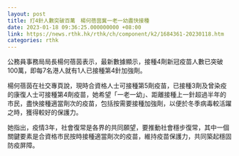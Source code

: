 ```yaml
---
layout: post
title: 打4針人數突破百萬　楊何蓓茵冀一老一幼盡快接種
date: 2023-01-18 09:36:25.000000000 +08:00
link: https://news.rthk.hk/rthk/ch/component/k2/1684361-20230118.htm
categories: rthk
---
```


公務員事務局局長楊何蓓茵表示，最新數據顯示，接種4劑新冠疫苗人數已突破100萬，即每7名港人就有1人已接種第4針加強劑。

楊何蓓茵在社交專頁說，現時合資格人士可接種第5劑疫苗，已接種3劑及曾染疫的康復人士可接種第4劑疫苗，她希望「一老一幼」、距離接種上一針超過半年的市民，盡快接種適當劑次的疫苗，包括按需要接種加強劑，以便於冬季病毒較活躍之時，獲得較好的保護力。

她指出，疫情3年，社會復常是各界的共同願望，要推動社會穩步復常，其中一個關鍵要素是合資格市民按時接種適當劑次的疫苗，維持疫苗保護力，共同築起穩固防疫屏障。

